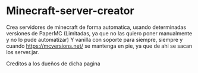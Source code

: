 # Minecraft-server-creator
Crea servidores de minecraft de forma automatica, usando determinadas versiones de PaperMC (Limitadas, ya que no las quiero poner manualmente y no lo pude automatizar)
Y vanilla con soporte para siempre, siempre y cuando
https://mcversions.net/
se mantenga en pie, ya que de ahi se sacan los server.jar.

Creditos a los dueños de dicha pagina 
